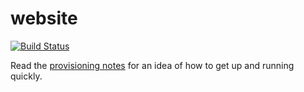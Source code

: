 website
=======
[![Build Status](https://travis-ci.org/Feralo/website.svg?branch=master)](https://travis-ci.org/Feralo/website)

Read the [provisioning notes](deploy_tools/provisioning_notes.md) for an idea of how to get up and running quickly.
